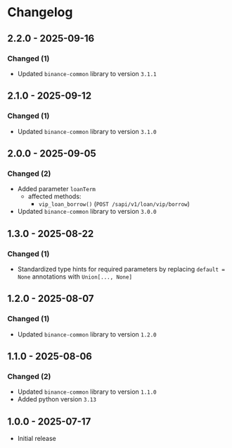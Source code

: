 # Changelog

## 2.2.0 - 2025-09-16

### Changed (1)

- Updated `binance-common` library to version `3.1.1`

## 2.1.0 - 2025-09-12

### Changed (1)

- Updated `binance-common` library to version `3.1.0`

## 2.0.0 - 2025-09-05

### Changed (2)

- Added parameter `loanTerm`
  - affected methods:
    - `vip_loan_borrow()` (`POST /sapi/v1/loan/vip/borrow`)
- Updated `binance-common` library to version `3.0.0`

## 1.3.0 - 2025-08-22

### Changed (1)

- Standardized type hints for required parameters by replacing `default = None` annotations with `Union[..., None]`

## 1.2.0 - 2025-08-07

### Changed (1)

- Updated `binance-common` library to version `1.2.0`

## 1.1.0 - 2025-08-06

### Changed (2)

- Updated `binance-common` library to version `1.1.0`
- Added python version `3.13`

## 1.0.0 - 2025-07-17

- Initial release
